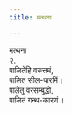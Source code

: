 ```yaml
---
title: मत्थना

---
```

मत्थना  
२.  
पालितेहि वरुत्तमं,  
पालितं सील-पारमिं।  
पालेतु वरसम्बुद्धो,  
पालितं गन्थ-कारणं॥  